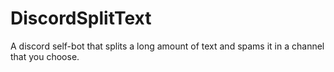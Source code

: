 # DiscordSplitText
A discord self-bot that splits a long amount of text and spams it in a channel that you choose. 
